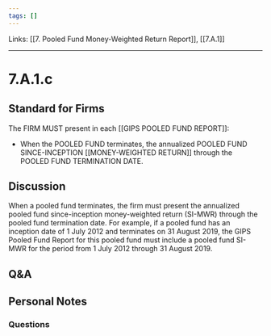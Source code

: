 ```yaml
---
tags: []
---
```

Links: [[7. Pooled Fund Money-Weighted Return Report]], [[7.A.1]]
___
# 7.A.1.c
## Standard for Firms
The FIRM MUST present in each [[GIPS POOLED FUND REPORT]]:
- When the POOLED FUND terminates, the annualized POOLED FUND SINCE-INCEPTION [[MONEY-WEIGHTED RETURN]] through the POOLED FUND TERMINATION DATE.
## Discussion
When a pooled fund terminates, the firm must present the annualized pooled fund since-inception money-weighted return (SI-MWR) through the pooled fund termination date. For example, if a pooled fund has an inception date of 1 July 2012 and terminates on 31 August 2019, the GIPS Pooled Fund Report for this pooled fund must include a pooled fund SI-MWR for the period from 1 July 2012 through 31 August 2019.
## Q&A

## Personal Notes

### Questions